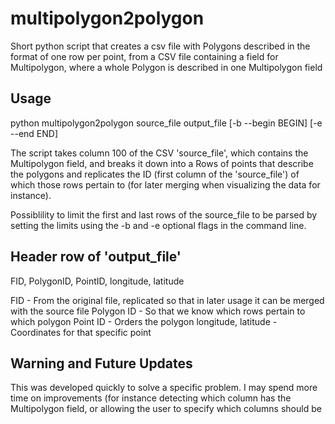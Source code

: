 # multipolygon2polygon
Short python script that creates a csv file with Polygons described in the format of one row per point, from a CSV file containing a field for Multipolygon, where a whole Polygon is described in one Multipolygon field

## Usage

python multipolygon2polygon source_file output_file [-b --begin BEGIN] [-e --end END]

The script takes column 100 of the CSV 'source_file', which contains the Multipolygon field, and breaks it down into a Rows of points that describe the polygons and replicates the ID (first column of the 'source_file') of which those rows pertain to (for later merging when visualizing the data for instance).

Possiblility to limit the first and last rows of the source_file to be parsed by setting the limits using the -b and -e optional flags in the command line.

## Header row of 'output_file'

FID, PolygonID, PointID, longitude, latitude

FID - From the original file, replicated so that in later usage it can be merged with the source file
Polygon ID - So that we know which rows pertain to which polygon
Point ID - Orders the polygon
longitude, latitude - Coordinates for that specific point

## Warning and Future Updates

This was developed quickly to solve a specific problem. I may spend more time on improvements (for instance detecting which column has the Multipolygon field, or allowing the user to specify which columns should be 
